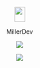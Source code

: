 <p align="center">  
<img src="https://cdn.discordapp.com/attachments/892998910925238332/1178848307552980992/Png_M_PFP_-_Circle.png?ex=6577a30a&is=65652e0a&hm=c83b33eb50700146e7c0f93ab676e2567980a95f7f7897345101ea0a13c68e25&" width="25" height="35" >
</p>
<p align="center">
    MillerDev
<p align="center">  
<img src="https://komarev.com/ghpvc/?username=Miller-Dev1&color=grey">
</p>
    <p align="center">
  <img src="https://discord.c99.nl/widget/theme-4/1161932298963386459.png"/>
</p>

<p align="center">
    <!-- <a href="https://discord.gg/outlawdevelopment">Outlaw Development</a>
    <a href="https://discord.gg/lawrld">LA World RP</a> -->
